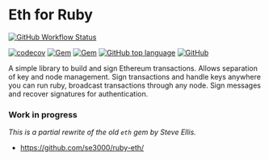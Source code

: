 # Eth for Ruby
[![GitHub Workflow Status](https://img.shields.io/github/workflow/status/q9f/eth.rb/Spec)](https://github.com/q9f/eth.rb/actions)
<!-- [![GitHub release (latest by date)](https://img.shields.io/github/v/release/q9f/eth.rb)](https://github.com/q9f/eth.rb/releases) -->
[![codecov](https://codecov.io/gh/q9f/eth.rb/branch/main/graph/badge.svg?token=IK7USBPBZY)](https://codecov.io/gh/q9f/eth.rb)
[![Gem](https://img.shields.io/gem/v/eth)](https://rubygems.org/gems/eth)
[![Gem](https://img.shields.io/gem/dt/eth)](https://rubygems.org/gems/eth)
[![GitHub top language](https://img.shields.io/github/languages/top/q9f/eth.rb?color=red)](https://github.com/q9f/eth.rb/pulse)
[![GitHub](https://img.shields.io/github/license/q9f/eth.rb)](LICENSE)

A simple library to build and sign Ethereum transactions. Allows separation of key and node management. Sign transactions and handle keys anywhere you can run ruby, broadcast transactions through any node. Sign messages and recover signatures for authentication.

### Work in progress
_This is a partial rewrite of the old `eth` gem by Steve Ellis._
* https://github.com/se3000/ruby-eth/
